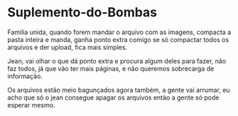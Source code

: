 # Suplemento-do-Bombas
Familia unida, quando forem mandar o arquivo com as imagens, compacta a pasta inteira e manda, ganha ponto extra comigo se só compactar todos os arquivos e der upload, fica mais simples.

Jean, vai olhar o que dá ponto extra e procura algum deles para fazer, não faz todos, já que vão ter mais páginas, e não queremos sobrecarga de informação.

Os arquivos estão meio bagunçados agora também, a gente vai arrumar, eu acho que só o jean consegue apagar os arquivos então a gente só pode esperar mesmo.
